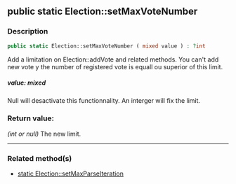## public static Election::setMaxVoteNumber

### Description    

```php
public static Election::setMaxVoteNumber ( mixed value ) : ?int
```

Add a limitation on Election::addVote and related methods. You can't add new vote y the number of registered vote is equall ou superior of this limit.
    

##### **value:** *mixed*   
Null will desactivate this functionnality. An interger will fix the limit.    


### Return value:   

*(int or null)* The new limit.


---------------------------------------

### Related method(s)      

* [static Election::setMaxParseIteration](../Election%20Class/public%20static%20Election--setMaxParseIteration.md)    
